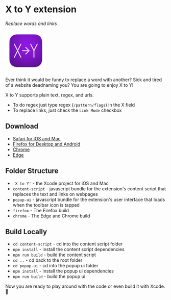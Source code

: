 # X to Y extension

_Replace words and links_

![icon][icon]

Ever think it would be funny to replace a word with another? Sick and tired of a website deadnaming you? You are going to enjoy X to Y!

X to Y supports plain text, regex, and urls.

- To do regex just type regex (`/pattern/flags`) in the X field
- To replace links, just check the `Link Mode` checkbox

## Download

- [Safari for iOS and Mac](https://apps.apple.com/us/app/x-to-y/id1598259546)
- [Firefox for Desktop and Android](https://addons.mozilla.org/addon/x-to-y/)
- [Chrome](https://chrome.google.com/webstore/detail/ifgihheafoppkadpfneacgpdicmphpcl)
- [Edge](https://microsoftedge.microsoft.com/addons/detail/eodpmnookfpophmeocggibipjlfmnfpl)

## Folder Structure

- `'X to Y'` - the Xcode project for iOS and Mac
- `content-script` - javascript bundle for the extension's content script that replaces the text and links on webpages
- `popup-ui` - javascript bundle for the extension's user interface that loads when the toolbar icon is tapped
- `firefox` - The Firefox build
- `chrome` - The Edge and Chrome build

## Build Locally

- `cd content-script` - cd into the content script folder
- `npm install` - install the content script dependencies
- `npm run build` - build the content script
- `cd ..` - cd back to the root folder
- `cd popup-ui` - cd into the popup ui folder
- `npm install` - install the popup ui dependencies
- `npm run build` - build the popup ui

Now you are ready to play around with the code or even build it with Xcode. 💖

[icon]: https://github.com/girlfriend-technology/xtoy-extension/raw/main/X%20to%20Y/Shared%20(Extension)/Resources/images/icon-128.png "App Icon"
